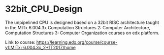 # 32bit_CPU_Design
The unpipelined CPU is designed based on a 32bit RISC architecture taught in the MITx 6.004.3x Computation Structures 2: Computer Architecture, Computation Structures 3: Computer Organization courses on edx platform.

Link to course: https://learning.edx.org/course/course-v1:MITx+6.004.3x_2+1T2017/home
